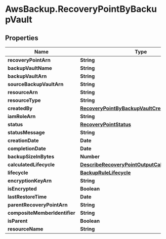 # AwsBackup.RecoveryPointByBackupVault

## Properties

Name | Type | Description | Notes
------------ | ------------- | ------------- | -------------
**recoveryPointArn** | **String** |  | [optional] 
**backupVaultName** | **String** |  | [optional] 
**backupVaultArn** | **String** |  | [optional] 
**sourceBackupVaultArn** | **String** |  | [optional] 
**resourceArn** | **String** |  | [optional] 
**resourceType** | **String** |  | [optional] 
**createdBy** | [**RecoveryPointByBackupVaultCreatedBy**](RecoveryPointByBackupVaultCreatedBy.md) |  | [optional] 
**iamRoleArn** | **String** |  | [optional] 
**status** | [**RecoveryPointStatus**](RecoveryPointStatus.md) |  | [optional] 
**statusMessage** | **String** |  | [optional] 
**creationDate** | **Date** |  | [optional] 
**completionDate** | **Date** |  | [optional] 
**backupSizeInBytes** | **Number** |  | [optional] 
**calculatedLifecycle** | [**DescribeRecoveryPointOutputCalculatedLifecycle**](DescribeRecoveryPointOutputCalculatedLifecycle.md) |  | [optional] 
**lifecycle** | [**BackupRuleLifecycle**](BackupRuleLifecycle.md) |  | [optional] 
**encryptionKeyArn** | **String** |  | [optional] 
**isEncrypted** | **Boolean** |  | [optional] 
**lastRestoreTime** | **Date** |  | [optional] 
**parentRecoveryPointArn** | **String** |  | [optional] 
**compositeMemberIdentifier** | **String** |  | [optional] 
**isParent** | **Boolean** |  | [optional] 
**resourceName** | **String** |  | [optional] 


